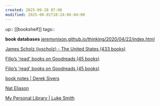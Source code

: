 ```yaml
---
created: 2025-09-28 07:08
modified: 2025-08-01T18:24:06-04:00
---
```

up:: [[bookshelf]]
tags::

**book databases**
[jeremynixon.github.io/thinking/2020/04/22/index.html](https://jeremynixon.github.io/thinking/2020/04/22/index.html)

[James Scholz (jvscholz) - The United States (433 books)](https://www.goodreads.com/user/show/88361217-james-scholz)

[Filip’s 'read' books on Goodreads (45 books)](https://www.goodreads.com/review/list/62383788-filip?shelf=read)

[Filip’s 'read' books on Goodreads (45 books)](https://www.goodreads.com/review/list/62383788-filip?shelf=read)

[book notes | Derek Sivers](https://sive.rs/book)

[Nat Eliason](https://www.nateliason.com/notes)



[My Personal Library | Luke Smith](https://lukesmith.xyz/library/)